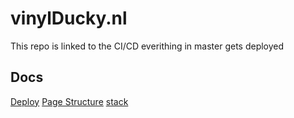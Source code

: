 # vinylDucky.nl
This repo is linked to the CI/CD everithing in master gets deployed

## Docs
[Deploy](documents/deploy.md)
[Page Structure](documents/page-structure.md)
[stack](documents/stack.md)



